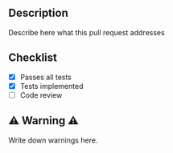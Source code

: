 ## Description
Describe here what this pull request addresses

## Checklist
- [x] Passes all tests
- [x] Tests implemented
- [ ] Code review

## :warning:  Warning :warning: 
Write down warnings here.